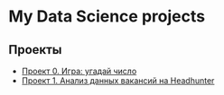 # My Data Science projects

## Проекты

* [Проект 0. Игра: угадай число](https://github.com/Alexander1Konstantinov/DS/blob/main/Project_0)
* [Проект 1. Анализ данных вакансий на Headhunter](https://github.com/Alexander1Konstantinov/DS/tree/main/Project_1)